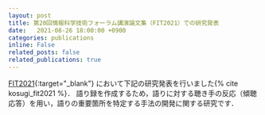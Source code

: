 ```yaml
---
layout: post
title: 第20回情報科学技術フォーラム講演論文集（FIT2021）での研究発表
date:   2021-08-26 18:00:00 +0900
categories: publications
inline: False
related_posts: false
related_publications: true
---
```


[FIT2021](https://www.ipsj.or.jp/event/fit/fit2021/ "FIT2021"){:target="_blank"} において下記の研究発表を行いました{% cite kosugi_fit2021 %}．
語り録を作成するため，語りに対する聴き手の反応（傾聴応答）を用い，語りの重要箇所を特定する手法の開発に関する研究です．
